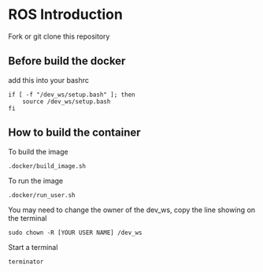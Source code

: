 # ROS Introduction
Fork or git clone this repository

## Before build the docker
add this into your bashrc
```
if [ -f "/dev_ws/setup.bash" ]; then
    source /dev_ws/setup.bash
fi
```
## How to build the container
To build the image  
```
.docker/build_image.sh
```
To run the image
```
.docker/run_user.sh
```
You may need to change the owner of the dev_ws, copy the line showing on the terminal
```
sudo chown -R [YOUR USER NAME] /dev_ws
```
Start a terminal
```
terminator
```
